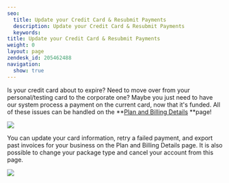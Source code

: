 ```yaml
---
seo:
  title: Update your Credit Card & Resubmit Payments
  description: Update your Credit Card & Resubmit Payments
  keywords:
title: Update your Credit Card & Resubmit Payments
weight: 0
layout: page
zendesk_id: 205462488
navigation:
  show: true
---
```


Is your credit card about to expire? Need to move over from your personal/testing card to the corporate one? Maybe you just need to have our system process a payment on the current card, now that it's funded. All of these issues can be handled on the  **[Plan and Billing Details](https://app.sendgrid.com/settings/billing) **page!

![]({{root_url}}/images/billing.gif)

 

You can update your card information, retry a failed payment, and export past invoices for your business on the Plan and Billing Details page. It is also possible to change your package type and cancel your account from this page.

 

![]({{root_url}}/images/pricing_grid.png)

 
